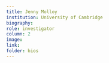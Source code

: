 ```yaml
---
title: Jenny Molloy
institution: University of Cambridge
biography:
role: investigator
column: 2
image: 
link: 
folder: bios
---
```

